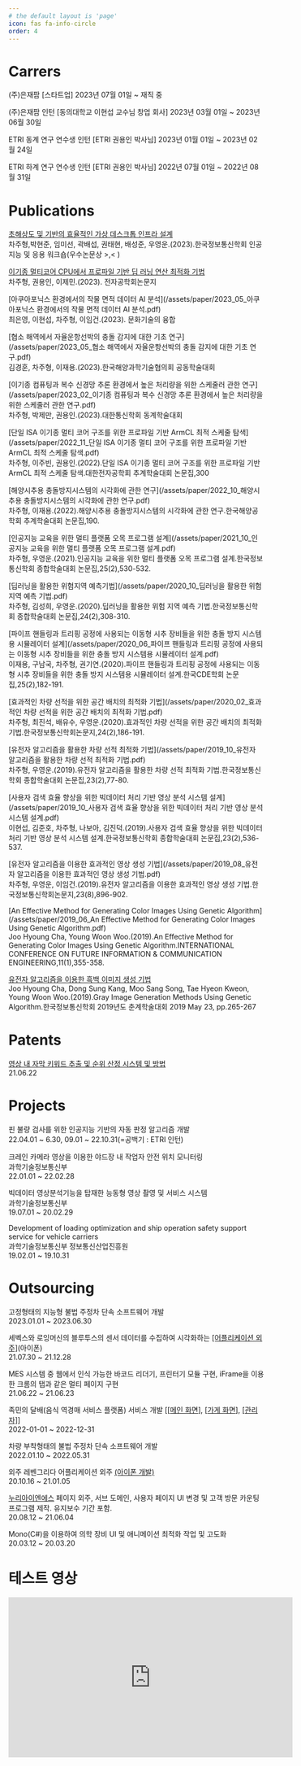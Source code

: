 ```yaml
---
# the default layout is 'page'
icon: fas fa-info-circle
order: 4
---
```


# Carrers

(주)은재팜 [스타트업]
2023년 07월 01일 ~ 재직 중

(주)은재팜 인턴 [동의대학교 이현섭 교수님 창업 회사]
2023년 03월 01일 ~ 2023년 06월 30일

ETRI 동계 연구 연수생 인턴 [ETRI 권용인 박사님]
2023년 01월 01일 ~ 2023년 02월 24일

ETRI 하계 연구 연수생 인턴 [ETRI 권용인 박사님]
2022년 07월 01일 ~ 2022년 08월 31일

# Publications


[초해상도 및 기반의 효율적인 가상 데스크톱 인프라 설계](/assets/paper/2023_09_초해상도_및_기반의_효율적인_가상_데스크톱_인프라_설계.pdf)<br>
차주형,박현준, 임미선, 곽배섭, 권태현, 배성준, 우영운.(2023).한국정보통신학회 인공지능 및 응용 워크숍(우수논문상 >,< )

[이기종 멀티코어 CPU에서 프로파일 기반 딥 러닝 연산 최적화 기법](/assets/paper/2023_07_이기종_멀티코어_CPU에서_프로파일_기반_딥_러닝_연산_최적화_기법.pdf)<br>
차주형, 권용인, 이제민.(2023). 전자공학회논문지

[아쿠아포닉스 환경에서의 작물 면적 데이터 AI 분석](/assets/paper/2023_05_아쿠아포닉스 환경에서의 작물 면적 데이터 AI 분석.pdf)<br>
최은영, 이현섭, 차주형, 이임건.(2023). 문화기술의 융합

[협소 해역에서 자율운항선박의 충돌 감지에 대한 기초 연구](/assets/paper/2023_05_협소 해역에서 자율운항선박의 충돌 감지에 대한 기초 연구.pdf)<br>김경훈, 차주형, 이재용.(2023).한국해양과학기술협의회 공동학술대회

[이기종 컴퓨팅과 복수 신경망 추론 환경에서 높은 처리량을 위한 스케줄러 관한 연구](/assets/paper/2023_02_이기종 컴퓨팅과 복수 신경망 추론 환경에서 높은 처리량을 위한 스케줄러 관한 연구.pdf)<br>차주형, 박제만, 권용인.(2023).대한통신학회 동계학술대회

[단일 ISA 이기종 멀티 코어 구조를 위한 프로파일 기반 ArmCL 최적 스케줄 탐색](/assets/paper/2022_11_단일 ISA 이기종 멀티 코어 구조를 위한 프로파일 기반 ArmCL 최적 스케줄 탐색.pdf)<br>
차주형, 이주빈, 권용인.(2022).단일 ISA 이기종 멀티 코어 구조를 위한 프로파일 기반 ArmCL 최적 스케줄 탐색.대한전자공학회 추계학술대회 논문집,300

[해양시추용 충돌방지시스템의 시각화에 관한 연구](/assets/paper/2022_10_해양시추용 충돌방지시스템의 시각화에 관한 연구.pdf)<br>
차주형, 이재용.(2022).해양시추용 충돌방지시스템의 시각화에 관한 연구.한국해양공학회 추계학술대회 논문집,190.

[인공지능 교육을 위한 멀티 플랫폼 오목 프로그램 설계](/assets/paper/2021_10_인공지능 교육을 위한 멀티 플랫폼 오목 프로그램 설계.pdf)<br>
차주형, 우영운.(2021).인공지능 교육을 위한 멀티 플랫폼 오목 프로그램 설계.한국정보통신학회 종합학술대회 논문집,25(2),530-532.

[딥러닝을 활용한 위험지역 예측기법](/assets/paper/2020_10_딥러닝을 활용한 위험 지역 예측 기법.pdf)<br>
차주형, 김성희, 우영운.(2020).딥러닝을 활용한 위험 지역 예측 기법.한국정보통신학회 종합학술대회 논문집,24(2),308-310.

[파이프 핸들링과 트리핑 공정에 사용되는 이동형 시추 장비들을 위한 충돌 방지 시스템용 시뮬레이터 설계](/assets/paper/2020_06_파이프 핸들링과 트리핑 공정에 사용되는 이동형 시추 장비들을 위한 충돌 방지 시스템용 시뮬레이터 설계.pdf)<br>
이재용, 구남국, 차주형, 권기연.(2020).파이프 핸들링과 트리핑 공정에 사용되는 이동형 시추 장비들을 위한 충돌 방지 시스템용 시뮬레이터 설계.한국CDE학회 논문집,25(2),182-191.

[효과적인 차량 선적을 위한 공간 배치의 최적화 기법](/assets/paper/2020_02_효과적인 차량 선적을 위한 공간 배치의 최적화 기법.pdf)<br>
차주형, 최진석, 배유수, 우영운.(2020).효과적인 차량 선적을 위한 공간 배치의 최적화 기법.한국정보통신학회논문지,24(2),186-191.

[유전자 알고리즘을 활용한 차량 선적 최적화 기법](/assets/paper/2019_10_유전자 알고리즘을 활용한 차량 선적 최적화 기법.pdf)<br>
차주형, 우영운.(2019).유전자 알고리즘을 활용한 차량 선적 최적화 기법.한국정보통신학회 종합학술대회 논문집,23(2),77-80.

[사용자 검색 효율 향상을 위한 빅데이터 처리 기반 영상 분석 시스템 설계](/assets/paper/2019_10_사용자 검색 효율 향상을 위한 빅데이터 처리 기반 영상 분석 시스템 설계.pdf)<br>
이현섭, 김준호, 차주형, 나보아, 김진덕.(2019).사용자 검색 효율 향상을 위한 빅데이터 처리 기반 영상 분석 시스템 설계.한국정보통신학회 종합학술대회 논문집,23(2),536-537.

[유전자 알고리즘을 이용한 효과적인 영상 생성 기법](/assets/paper/2019_08_유전자 알고리즘을 이용한 효과적인 영상 생성 기법.pdf)<br>
차주형, 우영운, 이임건.(2019).유전자 알고리즘을 이용한 효과적인 영상 생성 기법.한국정보통신학회논문지,23(8),896-902.

[An Effective Method for Generating Color Images Using Genetic Algorithm](/assets/paper/2019_06_An Effective Method for Generating Color Images Using Genetic Algorithm.pdf)<br>
Joo Hyoung Cha, Young Woon Woo.(2019).An Effective Method for Generating Color Images Using Genetic Algorithm.INTERNATIONAL CONFERENCE ON FUTURE INFORMATION & COMMUNICATION ENGINEERING,11(1),355-358.

[유전자 알고리즘을 이용한 흑백 이미지 생성 기법
](/assets/paper/2019_05_유전자_알고리즘을_이용한_흑백_이미지_생성기법.pdf)<br>
Joo Hyoung Cha, Dong Sung Kang, Moo Sang Song, Tae Hyeon Kweon, Young Woon Woo.(2019).Gray Image Generation Methods Using Genetic Algorithm.한국정보통신학회 2019년도 춘계학술대회 2019 May 23, pp.265-267


# Patents

[영상 내 자막 키워드 추출 및 순위 산정 시스템 및 방법](https://doi.org/10.8080/1020190165757)<br>
21.06.22

# Projects

핀 불량 검사를 위한 인공지능 기반의 자동 판정 알고리즘 개발<br>
22.04.01 ~ 6.30, 09.01 ~ 22.10.31(=공백기 : ETRI 인턴)

크레인 카메라 영상을 이용한 야드장 내 작업자 안전 위치 모니터링<br>
과학기술정보통신부 <br>
22.01.01 ~ 22.02.28	<br>

빅데이터 영상분석기능을 탑재한 능동형 영상 촬영 및 서비스 시스템<br>
과학기술정보통신부<br>
19.07.01 ~ 20.02.29	

Development of loading optimization and ship operation safety support service for vehicle carriers<br>
과학기술정보통신부 정보통신산업진흥원<br>
19.02.01 ~ 19.10.31

# Outsourcing

고정형태의 지능형 불법 주정차 단속 소프트웨어 개발<br>
2023.01.01 ~ 2023.06.30

세벡스와 로잉머신의 블루투스의 센서 데이터를 수집하여 시각화하는 [[어플리케이션 외주]](https://apps.apple.com/us/app/topfit/id6444595677)(아이폰)<br>
21.07.30 ~ 21.12.28

MES 시스템 중 웹에서 인식 가능한 바코드 리더기, 프린터기 모듈 구현, iFrame을 이용한 크롬의 탭과 같은 멀티 페이지 구현<br>
21.06.22 ~ 21.06.23

족민의 달배(음식 역경매 서비스 플랫폼) 서비스 개발 [[[메인 화면](https://moon.udon.party/)], [[가게 화면](https://restaurant-moon.udon.party/)], [[관리자]](https://admin-moon.udon.party/)]<br>
2022-01-01 ~ 2022-12-31

차량 부착형태의 불법 주정차 단속 소프트웨어 개발<br>
2022.01.10 ~ 2022.05.31

외주 레벤그리다 어플리케이션 외주 [(아이폰 개발)](https://blog.naver.com/PostView.naver?blogId=lebengrida&logNo=222620909582&parentCategoryNo=&categoryNo=&viewDate=&isShowPopularPosts=false&from=postList)<br>
20.10.16 ~ 21.01.05	

[누리아이엔에스](http://directfyou.com/) 페이지 외주, 서브 도메인, 사용자 페이지 UI 변경 및 고객 방문 카운팅 프로그램 제작. 유지보수 기간 포함.<br>
20.08.12 ~ 21.06.04

Mono(C#)을 이용하여 의학 장비 UI 및 애니메이션 최적화 작업 및 고도화<br>
20.03.12 ~ 20.03.20


# 테스트 영상

<iframe width="560" height="315" src="https://www.youtube.com/embed/Mj5qULjsSYE?si=xXWfXsq8pozaq8NY" title="YouTube video player" frameborder="0" allow="accelerometer; autoplay; clipboard-write; encrypted-media; gyroscope; picture-in-picture; web-share" allowfullscreen></iframe>
